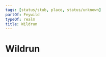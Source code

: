```yaml
---
tags: [status/stub, place, status/unknown]
partOf: Feywild
typeOf: realm
title: Wildrun
---
```


# Wildrun

